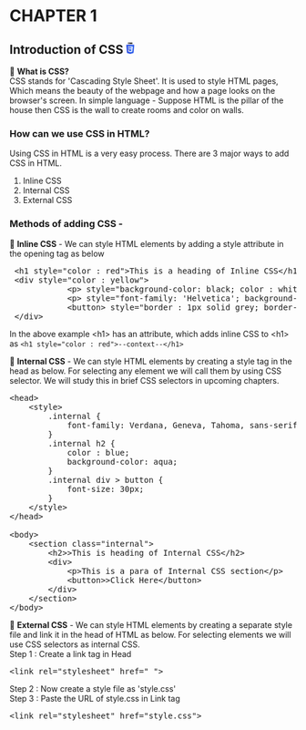 # CHAPTER 1
## Introduction of CSS <img src="https://github.com/Ninja-Vikash/Assets/blob/main/Asset%20Icon/cssLogo.png" height="20px"/>
<p>
🔵 <b>What is CSS?</b><br>
CSS stands for 'Cascading Style Sheet'.
It is used to style HTML pages, Which means the beauty of the webpage and how a page looks on the browser's screen.
In simple language -
Suppose HTML is the pillar of the house then CSS is the wall to create rooms and color on walls.
</p>

### How can we use CSS in HTML?
Using CSS in HTML is a very easy process.
There are 3 major ways to add CSS in HTML. 

 1. Inline CSS
 2. Internal CSS
 3. External CSS


### Methods of adding CSS -
🔵 <b>Inline CSS</b> - We can style HTML elements by adding a style attribute in the opening tag as below
<pre>
 &lth1 style="color : red"&gtThis is a heading of Inline CSS&lt/h1&gt
 &ltdiv style="color : yellow"&gt
            &ltp&gt style="background-color: black; color : white"&gtThis is a para&lt/p&gt
            &ltp&gt style="font-family: 'Helvetica'; background-color: blue;"&gtThis is a another para&lt/p&gt
            &ltbutton&gt style="border : 1px solid grey; border-radius: 5px;"&gtClick Me&lt/button&gt
 &lt/div&gt
</pre>
In the above example &lt;h1&gt; has an attribute, which adds inline CSS to &lt;h1&gt; as  `<h1 style="color : red">--context--</h1>`

🔵 <b>Internal CSS</b> - We can style HTML elements by creating a style tag in the head as below. For selecting 
     any element we will call them by 
     using CSS selector. We will study this in brief CSS selectors in upcoming chapters.
<pre>
&lthead&gt
    &ltstyle&gt
        .internal {
            font-family: Verdana, Geneva, Tahoma, sans-serif;
        }
        .internal h2 {
            color : blue;
            background-color: aqua;
        }
        .internal div > button {
            font-size: 30px;
        }
    &lt/style&gt
&lt/head&gt

&ltbody&gt
    &ltsection class="internal"&gt
        &lth2&gt>This is heading of Internal CSS&lt/h2&gt
        &ltdiv&gt
            &ltp&gtThis is a para of Internal CSS section&lt/p&gt
            &ltbutton&gt>Click Here&lt/button&gt
        &lt/div&gt
    &lt/section&gt
&lt/body&gt
</pre>

🔵 <b>External CSS</b> - We can style HTML elements by creating a separate style file and link it in the head of HTML as    below. For selecting elements we will use CSS selectors as internal CSS.<br>
Step 1 : Create a link tag in Head
<pre>
&ltlink rel="stylesheet" href=" "&gt
</pre>
Step 2 : Now create a style file as 'style.css' <br>
Step 3 : Paste the URL of style.css in Link tag
<pre>
&ltlink rel="stylesheet" href="style.css"&gt
</pre>

